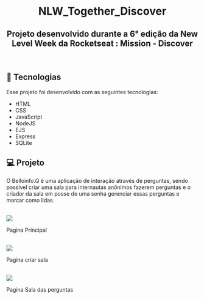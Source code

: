 <h1 align="center">
 NLW_Together_Discover
</h1>

<h2 align="center">
Projeto desenvolvido durante a 6° edição da New Level Week da Rocketseat : Mission - Discover
</h2>

<br>

## 🚀 Tecnologias

Esse projeto foi desenvolvido com as seguintes tecnologias:

- HTML
- CSS
- JavaScript
- NodeJS
- EJS
- Express
- SQLite

## 💻 Projeto

O Belloinfo.Q é uma aplicação de interação através de perguntas, sendo possível criar uma sala para internautas anônimos fazerem perguntas e o criador da sala em posse de uma senha gerenciar essas perguntas e marcar como lidas.

<br>
<img src="./.git/img/home.png" >
<br>
<p>Pagina Principal</p>
<br>
<img src="./.git/img/createpass.png" >
<br>
<p>Pagina criar sala</p>
<br>
<img src="./.git/img/room.png" >
<br>
<p>Pagina Sala das perguntas</p>
<br>